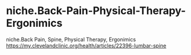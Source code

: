 # niche.Back-Pain-Physical-Therapy-Ergonimics
niche.Back Pain, Spine, Physical Therapy, Ergonimics https://my.clevelandclinic.org/health/articles/22396-lumbar-spine
